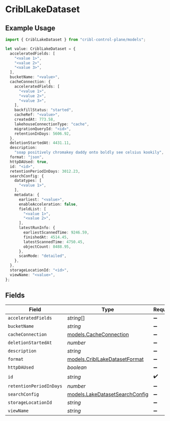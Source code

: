 # CriblLakeDataset

## Example Usage

```typescript
import { CriblLakeDataset } from "cribl-control-plane/models";

let value: CriblLakeDataset = {
  acceleratedFields: [
    "<value 1>",
    "<value 2>",
    "<value 3>",
  ],
  bucketName: "<value>",
  cacheConnection: {
    acceleratedFields: [
      "<value 1>",
      "<value 2>",
      "<value 3>",
    ],
    backfillStatus: "started",
    cacheRef: "<value>",
    createdAt: 773.58,
    lakehouseConnectionType: "cache",
    migrationQueryId: "<id>",
    retentionInDays: 5606.92,
  },
  deletionStartedAt: 4431.11,
  description:
    "soap positively chromakey daddy onto boldly see celsius kookily",
  format: "json",
  httpDAUsed: true,
  id: "<id>",
  retentionPeriodInDays: 3012.23,
  searchConfig: {
    datatypes: [
      "<value 1>",
    ],
    metadata: {
      earliest: "<value>",
      enableAcceleration: false,
      fieldList: [
        "<value 1>",
        "<value 2>",
      ],
      latestRunInfo: {
        earliestScannedTime: 9246.59,
        finishedAt: 4514.45,
        latestScannedTime: 4750.45,
        objectCount: 8488.95,
      },
      scanMode: "detailed",
    },
  },
  storageLocationId: "<id>",
  viewName: "<value>",
};
```

## Fields

| Field                                                                  | Type                                                                   | Required                                                               | Description                                                            |
| ---------------------------------------------------------------------- | ---------------------------------------------------------------------- | ---------------------------------------------------------------------- | ---------------------------------------------------------------------- |
| `acceleratedFields`                                                    | *string*[]                                                             | :heavy_minus_sign:                                                     | N/A                                                                    |
| `bucketName`                                                           | *string*                                                               | :heavy_minus_sign:                                                     | N/A                                                                    |
| `cacheConnection`                                                      | [models.CacheConnection](../models/cacheconnection.md)                 | :heavy_minus_sign:                                                     | N/A                                                                    |
| `deletionStartedAt`                                                    | *number*                                                               | :heavy_minus_sign:                                                     | N/A                                                                    |
| `description`                                                          | *string*                                                               | :heavy_minus_sign:                                                     | N/A                                                                    |
| `format`                                                               | [models.CriblLakeDatasetFormat](../models/cribllakedatasetformat.md)   | :heavy_minus_sign:                                                     | N/A                                                                    |
| `httpDAUsed`                                                           | *boolean*                                                              | :heavy_minus_sign:                                                     | N/A                                                                    |
| `id`                                                                   | *string*                                                               | :heavy_check_mark:                                                     | N/A                                                                    |
| `retentionPeriodInDays`                                                | *number*                                                               | :heavy_minus_sign:                                                     | N/A                                                                    |
| `searchConfig`                                                         | [models.LakeDatasetSearchConfig](../models/lakedatasetsearchconfig.md) | :heavy_minus_sign:                                                     | N/A                                                                    |
| `storageLocationId`                                                    | *string*                                                               | :heavy_minus_sign:                                                     | N/A                                                                    |
| `viewName`                                                             | *string*                                                               | :heavy_minus_sign:                                                     | N/A                                                                    |